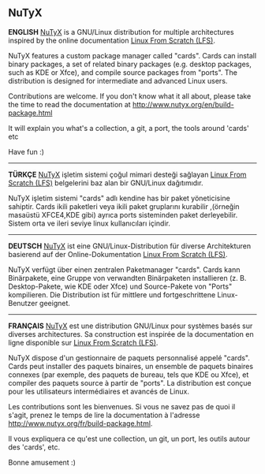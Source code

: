 ## NuTyX

**ENGLISH** [NuTyX](http://www.nutyx.org) is a GNU/Linux distribution for multiple architectures inspired by the online 
documentation [Linux From Scratch (LFS)](http://www.linuxfromscratch.org).

NuTyX features a custom package manager called "cards". Cards can install binary packages, a set of related binary packages
(e.g. desktop packages, such as KDE or Xfce), and compile source packages from "ports". The distribution is designed
for intermediate and advanced Linux users.

Contributions are welcome. If you don't know what it all about, please take the time to read the documentation at http://www.nutyx.org/en/build-package.html

It will explain you what's a collection, a git, a port, the tools around 'cards' etc

Have fun :)

---

**TÜRKÇE** [NuTyX](http://www.nutyx.org) işletim sistemi çoğul mimari desteği sağlayan 
[Linux From Scratch (LFS)](http://www.linuxfromscratch.org) belgelerini baz alan bir GNU/Linux dağıtımıdır. 

NuTyX işletim sistemi "cards" adlı kendine has bir paket yöneticisine sahiptir. Cards ikili paketleri veya ikili paket gruplarını kurabilir ,(örneğin masaüstü XFCE4,KDE gibi) ayrıca ports sisteminden paket derleyebilir.
Sistem orta ve ileri seviye linux kullanıcıları içindir.

---

**DEUTSCH** [NuTyX](http://www.nutyx.org) ist eine GNU/Linux-Distribution für diverse Architekturen basierend auf der
Online-Dokumentation [Linux From Scratch (LFS)](http://www.linuxfromscratch.org).

NuTyX verfügt über einen zentralen Paketmanager "cards". Cards kann Binärpakete, eine Gruppe von verwandten Binärpaketen
installieren (z. B. Desktop-Pakete, wie KDE oder Xfce) und Source-Pakete von "Ports" kompilieren. Die Distribution
ist für mittlere und fortgeschrittene Linux-Benutzer geeignet.

---

**FRANÇAIS** [NuTyX](http://www.nutyx.org) est une distribution GNU/Linux pour systèmes basés sur diverses architectures.
Sa construction est inspirée de la documentation en ligne disponible sur [Linux From Scratch (LFS)](http://www.linuxfromscratch.org).

NuTyX dispose d'un gestionnaire de paquets personnalisé appelé "cards". Cards peut installer des paquets binaires, un ensemble de paquets binaires connexes (par exemple, des paquets de bureau, tels que KDE ou Xfce), et compiler des paquets source à partir de "ports". La distribution est conçue pour les utilisateurs intermédiaires et avancés de Linux.

Les contributions sont les bienvenues. Si vous ne savez pas de quoi il s'agit, prenez le temps de lire la documentation à l'adresse http://www.nutyx.org/fr/build-package.html.

Il vous expliquera ce qu'est une collection, un git, un port, les outils autour des 'cards', etc.

Bonne amusement :)
